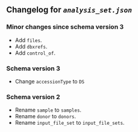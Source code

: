 ## Changelog for *`analysis_set.json`*

### Minor changes since schema version 3

* Add `files`.
* Add `dbxrefs`.
* Add `control_of`.

### Schema version 3

* Change `accessionType` to `DS`

### Schema version 2

* Rename `sample` to `samples`.
* Rename `donor` to `donors`.
* Rename `input_file_set` to `input_file_sets`.
